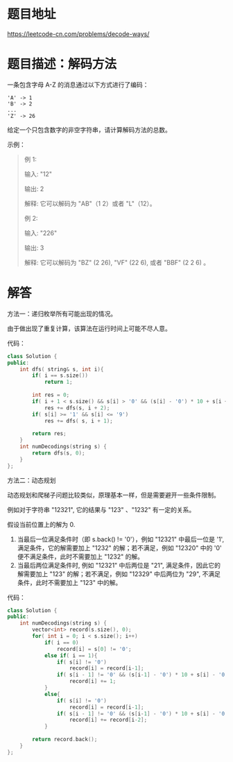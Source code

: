 # 题目地址

https://leetcode-cn.com/problems/decode-ways/

# 题目描述：解码方法

一条包含字母 A-Z 的消息通过以下方式进行了编码：

```
'A' -> 1
'B' -> 2
...
'Z' -> 26
```

给定一个只包含数字的非空字符串，请计算解码方法的总数。

示例：
>例 1:
>
>输入: "12"
>
>输出: 2
>
>解释: 它可以解码为 "AB"（1 2）或者 "L"（12）。
>
>例 2:
>
>输入: "226"
>
>输出: 3
>
>解释: 它可以解码为 "BZ" (2 26), "VF" (22 6), 或者 "BBF" (2 2 6) 。


# 解答

方法一：递归枚举所有可能出现的情况。

由于做出现了重复计算，该算法在运行时间上可能不尽人意。

代码：
```cpp
class Solution {
public:
    int dfs( string& s, int i){
        if( i == s.size())
            return 1;
        
        int res = 0;
        if( i + 1 < s.size() && s[i] > '0' && (s[i] - '0') * 10 + s[i + 1] - '0' <= 26 && (s[i] - '0') * 10 + s[i + 1] - '0' > 0)
            res += dfs(s, i + 2);
        if( s[i] >= '1' && s[i] <= '9')
            res += dfs( s, i + 1);
        
        return res;
    }
    int numDecodings(string s) {
        return dfs(s, 0);
    }
};
```

方法二：动态规划

动态规划和爬梯子问题比较类似，原理基本一样，但是需要避开一些条件限制。

例如对于字符串 "12321", 它的结果与 "123" 、"1232" 有一定的关系。

假设当前位置上的解为 0.
1. 当最后一位满足条件时（即 s.back() != '0'），例如 "12321" 中最后一位是 '1', 满足条件，它的解需要加上 "1232" 的解；若不满足，例如 "12320" 中的 '0' 便不满足条件，此时不需要加上 "1232" 的解。
2. 当最后两位满足条件时, 例如 "12321" 中后两位是 "21", 满足条件，因此它的解需要加上 "123" 的解；若不满足，例如 "12329" 中后两位为 "29", 不满足条件，此时不需要加上 "123" 中的解。

代码：
```cpp
class Solution {
public:
    int numDecodings(string s) {
        vector<int> record(s.size(), 0);
        for( int i = 0; i < s.size(); i++)
            if( i == 0)
                record[i] = s[0] != '0';
            else if( i == 1){
                if( s[i] != '0')
                    record[i] = record[i-1];
                if( s[i - 1] != '0' && (s[i-1] - '0') * 10 + s[i] - '0' < 27 && (s[i-1] - '0') * 10 + s[i] - '0' > 0)
                    record[i] += 1;    
            }
            else{
                if( s[i] != '0')
                    record[i] = record[i-1];
                if( s[i - 1] != '0' && (s[i-1] - '0') * 10 + s[i] - '0' < 27 && (s[i-1] - '0') * 10 + s[i] - '0' > 0)
                    record[i] += record[i-2];
            }
        
        return record.back();
    }
};
```
